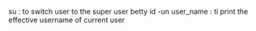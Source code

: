 su : to switch user to the super user betty
id -un user_name : ti print the effective username of current user
